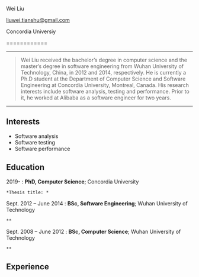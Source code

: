 Wei Liu

liuwei.tianshu@gmail.com

Concordia Universiy

============

----

>  Wei Liu received the bachelor’s degree in computer science and the master’s degree in software engineering from Wuhan University of Technology, China, in 2012 and 2014, 
>  respectively. He is currently a Ph.D student at the Department of Computer Science and Software Engineering at Concordia University, Montreal, Canada. His research interests 
>  include software analysis, testing and performance. Prior to it, he worked at Alibaba as a software engineer for two years.

----

Interests
---------

* Software analysis
* Software testing
* Software performance


Education
---------

2019- 
:   **PhD, Computer Science**; Concordia University

    *Thesis title: *

Sept. 2012 – June 2014
:   **BSc, Software Engineering**; Wuhan University of Technology

    **
    
Sept. 2008 – June 2012
:   **BSc, Computer Science**; Wuhan University of Technology

    **


Experience
---------
